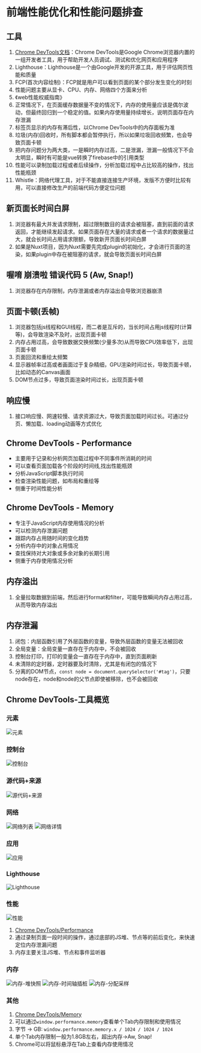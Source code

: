 # 前端性能优化和性能问题排查

## 工具

1. [Chrome DevTools文档](https://developer.chrome.com/docs/devtools/overview?hl=zh-cn)：Chrome DevTools是Google Chrome浏览器内置的一组开发者工具，用于帮助开发人员调试、测试和优化网页和应用程序
2. Lighthouse：Lighthouse是一个由Google开发的开源工具，用于评估网页性能和质量
3. FCP(首次内容绘制)：FCP就是用户可以看到页面的某个部分发生变化的时刻
4. 性能问题主要从显卡、CPU、内存、网络四个方面来分析
5. 《web性能权威指南》
6. 正常情况下，在页面缓存数据量不变的情况下，内存的使用量应该是偶尔波动，但最终回归到一个稳定的值。如果内存使用量持续增长，说明页面存在内存泄漏
7. 标签页显示的内存有滞后性，以Chrome DevTools中的内存面板为准
8. 垃圾(内存)回收时，所有脚本都会暂停执行，所以如果垃圾回收频繁，也会导致页面卡顿
9. 把内存问题分为两大类，一是瞬时内存过高，二是泄漏，泄漏一般情况下不会太明显，瞬时有可能是vue转换了firebase中的引用类型
10. 性能可以录制加载过程或者后续操作，分析加载过程中占比较高的操作，找出性能瓶颈
11. Whistle：网络代理工具，对于不能直接连接生产环境，发版不方便时比较有用，可以直接修改生产的前端代码方便定位问题

## 新页面长时间白屏

1. 浏览器有最大并发请求限制，超过限制数目的请求会被阻塞，直到前面的请求返回，才能继续发起请求。如果页面存在大量的请求或者一个请求的数据量过大，就会长时间占用请求限额，导致新开页面长时间白屏
2. 如果是Nuxt项目，因为Nuxt需要先完成plugin的初始化，才会进行页面的渲染，如果plugin中存在被阻塞的请求，就会导致页面长时间白屏

## 喔唷 崩溃啦 错误代码 5 (Aw, Snap!)

1. 浏览器存在内存限制，内存泄漏或者内存溢出会导致浏览器崩溃

## 页面卡顿(丢帧)

1. 浏览器包括js线程和GUI线程，而二者是互斥的，当长时间占用js线程时(计算等)，会导致渲染不及时，出现页面卡顿
2. 内存占用过高，会导致数据交换频繁(少量多次)从而导致CPU效率低下，出现页面卡顿
3. 页面回流和重绘太频繁
4. 显示器帧率过高或者画面过于复杂精细，GPU渲染时间过长，导致页面卡顿，比如动态的Canvas画面
5. DOM节点过多，导致页面渲染时间过长，出现页面卡顿

## 响应慢

1. 接口响应慢、网速较慢、请求资源过大，导致页面加载时间过长。可通过分页、懒加载、loading动画等方式优化

## Chrome DevTools - Performance

- 主要用于记录和分析网页加载过程中不同事件所消耗的时间
- 可以查看页面加载各个阶段的时间线,找出性能瓶颈
- 分析JavaScript脚本执行时间
- 检查渲染性能问题，如布局和重绘等
- 侧重于时间性能分析

## Chrome DevTools - Memory

- 专注于JavaScript内存使用情况的分析
- 可以检测内存泄漏问题
- 跟踪内存占用随时间的变化趋势
- 分析内存中的对象占用情况
- 查找保持对大对象或多余对象的长期引用
- 侧重于内存使用情况分析

## 内存溢出

1. 全量拉取数据到前端，然后进行format和filter，可能导致瞬间内存占用过高，从而导致内存溢出

## 内存泄漏

1. 闭包：内层函数引用了外层函数的变量，导致外层函数的变量无法被回收
2. 全局变量：全局变量一直存在于内存中，不会被回收
3. 控制台打印，打印的变量会一直存在于内存中，直到页面刷新
4. 未清除的定时器，定时器要及时清除，尤其是有闭包的情况下
5. 分离的DOM节点，`const node = document.querySelector('#tag')`，只要node存在，node和node的父节点即使被移除，也不会被回收

## Chrome DevTools-工具概览

### 元素

![元素](./static/元素.png)

### 控制台

![控制台](./static/控制台.png)

### 源代码+来源

![源代码+来源](./static/源代码+来源.png)

### 网络

![网络列表](./static/网络列表.png)
![网络详情](./static/网络详情.png)

### 应用

![应用](./static/应用.png)

### Lighthouse

![Lighthouse](./static/Lighthouse.png)

### 性能

![性能](./static/性能.png)

1. [Chrome DevTools/Performance](https://developer.chrome.com/docs/devtools/performance?hl=zh-cn)
2. 通过录制页面一段时间的操作，通过底部的JS堆、节点等的前后变化，来快速定位内存泄漏问题
3. 内存主要关注JS堆、节点和事件监听器

### 内存

![内存-堆快照](./static/内存-堆快照.png)
![内存-时间轴插桩](./static/内存-时间轴插桩.png)
![内存-分配采样](./static/内存-分配采样.png)

### 其他

1. [Chrome DevTools/Memory](https://developer.chrome.com/docs/devtools/memory?hl=zh-cn)
2. 可以通过`window.performance.memory`查看单个Tab内存限制和使用情况
3. 字节 -> GB: `window.performance.memory.x / 1024 / 1024 / 1024`
4. 单个Tab内存限制一般为1.8GB左右，超出内存->Aw, Snap!
5. Chrome可以将鼠标悬浮在Tab上查看内存使用情况
